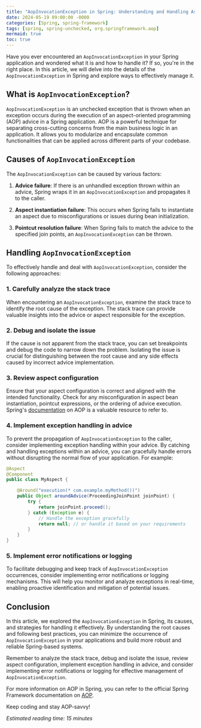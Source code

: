 ```yaml
---
title: "AopInvocationException in Spring: Understanding and Handling Aspect-Oriented Programming Exceptions"
date: 2024-05-19 09:00:00 -0000
categories: [Spring, spring-framework]
tags: [spring, spring-unchecked, org.springframework.aop]
mermaid: true
toc: true
---
```



Have you ever encountered an `AopInvocationException` in your Spring application and wondered what it is and how to handle it? If so, you're in the right place. In this article, we will delve into the details of the `AopInvocationException` in Spring and explore ways to effectively manage it.

## What is `AopInvocationException`?

`AopInvocationException` is an unchecked exception that is thrown when an exception occurs during the execution of an aspect-oriented programming (AOP) advice in a Spring application. AOP is a powerful technique for separating cross-cutting concerns from the main business logic in an application. It allows you to modularize and encapsulate common functionalities that can be applied across different parts of your codebase.

## Causes of `AopInvocationException`

The `AopInvocationException` can be caused by various factors:

1. **Advice failure**: If there is an unhandled exception thrown within an advice, Spring wraps it in an `AopInvocationException` and propagates it to the caller.

2. **Aspect instantiation failure**: This occurs when Spring fails to instantiate an aspect due to misconfigurations or issues during bean initialization.

3. **Pointcut resolution failure**: When Spring fails to match the advice to the specified join points, an `AopInvocationException` can be thrown.

## Handling `AopInvocationException`

To effectively handle and deal with `AopInvocationException`, consider the following approaches:

### 1. Carefully analyze the stack trace

When encountering an `AopInvocationException`, examine the stack trace to identify the root cause of the exception. The stack trace can provide valuable insights into the advice or aspect responsible for the exception.

### 2. Debug and isolate the issue

If the cause is not apparent from the stack trace, you can set breakpoints and debug the code to narrow down the problem. Isolating the issue is crucial for distinguishing between the root cause and any side effects caused by incorrect advice implementation.

### 3. Review aspect configuration

Ensure that your aspect configuration is correct and aligned with the intended functionality. Check for any misconfiguration in aspect bean instantiation, pointcut expressions, or the ordering of advice execution. Spring's [documentation](https://docs.spring.io/spring-framework/docs/current/spring-framework-reference/core.html#aop) on AOP is a valuable resource to refer to.

### 4. Implement exception handling in advice

To prevent the propagation of `AopInvocationException` to the caller, consider implementing exception handling within your advice. By catching and handling exceptions within an advice, you can gracefully handle errors without disrupting the normal flow of your application. For example:

```java
@Aspect
@Component
public class MyAspect {

    @Around("execution(* com.example.myMethod())")
    public Object aroundAdvice(ProceedingJoinPoint joinPoint) {
        try {
            return joinPoint.proceed();
        } catch (Exception e) {
            // Handle the exception gracefully
            return null; // or handle it based on your requirements
        }
    }
}
```

### 5. Implement error notifications or logging

To facilitate debugging and keep track of `AopInvocationException` occurrences, consider implementing error notifications or logging mechanisms. This will help you monitor and analyze exceptions in real-time, enabling proactive identification and mitigation of potential issues.

## Conclusion

In this article, we explored the `AopInvocationException` in Spring, its causes, and strategies for handling it effectively. By understanding the root causes and following best practices, you can minimize the occurrence of `AopInvocationException` in your applications and build more robust and reliable Spring-based systems.

Remember to analyze the stack trace, debug and isolate the issue, review aspect configuration, implement exception handling in advice, and consider implementing error notifications or logging for effective management of `AopInvocationException`.

For more information on AOP in Spring, you can refer to the official Spring Framework documentation on [AOP](https://docs.spring.io/spring-framework/docs/current/spring-framework-reference/core.html#aop).

Keep coding and stay AOP-savvy!

*Estimated reading time: 15 minutes*